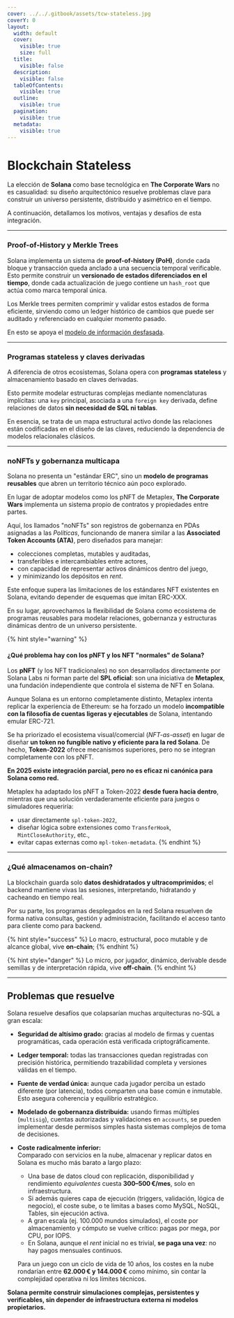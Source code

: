```yaml
---
cover: ../../.gitbook/assets/tcw-stateless.jpg
coverY: 0
layout:
  width: default
  cover:
    visible: true
    size: full
  title:
    visible: false
  description:
    visible: false
  tableOfContents:
    visible: true
  outline:
    visible: true
  pagination:
    visible: true
  metadata:
    visible: true
---
```


# Blockchain Stateless

La elección de **Solana** como base tecnológica en **The Corporate Wars** no es casualidad: su diseño arquitectónico resuelve problemas clave para construir un universo persistente, distribuido y asimétrico en el tiempo.

A continuación, detallamos los motivos, ventajas y desafíos de esta integración.

***

### Proof-of-History y Merkle Trees

Solana implementa un sistema de **proof-of-history (PoH)**, donde cada bloque y transacción queda anclado a una secuencia temporal verificable. Esto permite construir un **versionado de estados diferenciados en el tiempo**, donde cada actualización de juego contiene un `hash_root` que actúa como marca temporal única.

Los Merkle trees permiten comprimir y validar estos estados de forma eficiente, sirviendo como un ledger histórico de cambios que puede ser auditado y referenciado en cualquier momento pasado.

En esto se apoya el [modelo de información desfasada](outdated-information-model.md).

***

### Programas stateless y claves derivadas

A diferencia de otros ecosistemas, Solana opera con **programas stateless** y almacenamiento basado en claves derivadas.

Esto permite modelar estructuras complejas mediante nomenclaturas implícitas: una `key` principal, asociada a una `foreign key` derivada, define relaciones de datos **sin necesidad de SQL ni tablas**.

En esencia, se trata de un mapa estructural activo donde las relaciones están codificadas en el diseño de las claves, reduciendo la dependencia de modelos relacionales clásicos.

***

### noNFTs y gobernanza multicapa

Solana no presenta un "estándar ERC", sino un **modelo de programas reusables** que abren un territorio técnico aún poco explorado.

En lugar de adoptar modelos como los pNFT de Metaplex, **The Corporate Wars** implementa un sistema propio de contratos y propiedades entre partes.

Aquí, los llamados "noNFTs" son registros de gobernanza en PDAs asignadas a las _Políticas_, funcionando de manera similar a las **Associated Token Accounts (ATA)**, pero diseñados para manejar:

* colecciones completas, mutables y auditadas,
* transferibles e intercambiables entre actores,
* con capacidad de representar activos dinámicos dentro del juego,
* y minimizando los depósitos en _rent_.

Este enfoque supera las limitaciones de los estándares NFT existentes en Solana, evitando depender de esquemas que imitan ERC-XXX.

En su lugar, aprovechamos la flexibilidad de Solana como ecosistema de programas reusables para modelar relaciones, gobernanza y estructuras dinámicas dentro de un universo persistente.

{% hint style="warning" %}
#### ¿Qué problema hay con los pNFT y los NFT "normales" de Solana?

Los **pNFT** (y los NFT tradicionales) no son desarrollados directamente por Solana Labs ni forman parte del **SPL oficial**: son una iniciativa de **Metaplex**, una fundación independiente que controla el sistema de NFT en Solana.

Aunque Solana es un entorno completamente distinto, Metaplex intenta replicar la experiencia de Ethereum: se ha forzado un modelo **incompatible con la filosofía de cuentas ligeras y ejecutables** de Solana, intentando emular ERC-721.

Se ha priorizado el ecosistema visual/comercial (_NFT-as-asset_) en lugar de diseñar **un token no fungible nativo y eficiente para la red Solana**. De hecho, **Token-2022** ofrece mecanismos superiores, pero no se integran completamente con los pNFT.

**En 2025 existe integración parcial, pero no es eficaz ni canónica para Solana como red.**

Metaplex ha adaptado los pNFT a Token-2022 **desde fuera hacia dentro**, mientras que una solución verdaderamente eficiente para juegos o simuladores requeriría:

* usar directamente `spl-token-2022`,
* diseñar lógica sobre extensiones como `TransferHook`, `MintCloseAuthority`, etc.,
* evitar capas externas como `mpl-token-metadata`.
{% endhint %}

***

### ¿Qué almacenamos on-chain?

La blockchain guarda solo **datos deshidratados y ultracomprimidos**; el backend mantiene vivas las sesiones, interpretando, hidratando y cacheando en tiempo real.

Por su parte, los programas desplegados en la red Solana resuelven de forma nativa consultas, gestión y administración, facilitando el acceso tanto para cliente como para backend.

{% hint style="success" %}
Lo macro, estructural, poco mutable y de alcance global, vive **on-chain**;
{% endhint %}

{% hint style="danger" %}
Lo micro, por jugador, dinámico, derivable desde semillas y de interpretación rápida, vive **off-chain**.
{% endhint %}

***

## Problemas que resuelve

Solana resuelve desafíos que colapsarían muchas arquitecturas no-SQL a gran escala:

- **Seguridad de altísimo grado:** gracias al modelo de firmas y cuentas programáticas, cada operación está verificada criptográficamente.
- **Ledger temporal:** todas las transacciones quedan registradas con precisión histórica, permitiendo trazabilidad completa y versiones válidas en el tiempo.
- **Fuente de verdad única:** aunque cada jugador perciba un estado diferente (por latencia), todos comparten una base común e inmutable. Esto asegura coherencia y equilibrio estratégico.
- **Modelado de gobernanza distribuida:** usando firmas múltiples (`multisig`), cuentas autorizadas y validaciones en `accounts`, se pueden implementar desde permisos simples hasta sistemas complejos de toma de decisiones.
- **Coste radicalmente inferior:**  
  Comparado con servicios en la nube, almacenar y replicar datos en Solana es mucho más barato a largo plazo:
  
  - Una base de datos cloud con replicación, disponibilidad y rendimiento _equivalentes_ cuesta **300–500 €/mes**, solo en infraestructura.
  - Si además quieres capa de ejecución (triggers, validación, lógica de negocio), el coste sube, o te limitas a bases como MySQL, NoSQL, Tables, sin ejecución activa.
  - A gran escala (ej. 100.000 mundos simulados), el coste por almacenamiento y cómputo se vuelve crítico: pagas por mega, por CPU, por IOPS.
  - En Solana, aunque el _rent_ inicial no es trivial, **se paga una vez**: no hay pagos mensuales continuos.
  
  Para un juego con un ciclo de vida de 10 años, los costes en la nube rondarían entre **62.000 € y 144.000 €** como mínimo, sin contar la complejidad operativa ni los límites técnicos.

**Solana permite construir simulaciones complejas, persistentes y verificables, sin depender de infraestructura externa ni modelos propietarios.**
